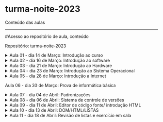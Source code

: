 # turma-noite-2023
Conteúdo das aulas

---------------------------
#Acesso ao repositório de aula, conteúdo 

Repositório: turma-noite-2023


<details>
<summary>Aula 01 - dia 14 de Março: Introdução ao curso</summary>

- O que é o curso

  - Uma iniciativa do Sr. Oseias, para formar profissionais a iniciarem suas carreiras como programadores, o curso é voltado para quem nunca viu programação, como para quem já tem algum nível de instrução relacionada.
  
  - O que vamos aprender no curso?
  
    - Informatica básica
    - Front-End (HTML, CSS, JS)
    - Back-End (PHP)
    - Banco de dados (MySQL)
    
    ![image](https://user-images.githubusercontent.com/33090891/228059238-55cf6007-c350-4043-a304-3ca9f3c36b7e.png)

- O que é possível criar com o curso?

  - A ideia inicial é possibilitar a criação de sistemas, mas com o conhecimento passado no curso, será possível a criação de inúmeras ferramentas.

- Porque programação?

  - Segurança
  - Lucratividade
  - Flexibilidade
  - Empreendedorismo
  - Criatividade

- Pré requisitos/habilidades a desenvolver

  - Inglês básico                  
  - Informática básica
  - Raciocínio lógico
  - Ser autodidata, gostar de aprender
  - Ter disciplina
  - Ter tempo
  - Gostar de solucionar problemas
  - Responsabilidade e ética

- O que é informática?

  - É o estudo da ciência da informação com a computação, relacionado à coleta, manipulação, armazenamento, transmissão e processamento de informação por computadores.
O termo surgiu com a junção entre informação e automática.

- Onde a informática é utilizada?

  - Web design
  - Des. Web
  - Segurança 
  - Suporte técnico
  - Mídias sociais
  - Sistemas em geral
  - Jogos digitais
  - E-commerce
  - Redes de inf.
  - Infraestrutura
  - Outros…

- A informática na vida acadêmica/profissional.
  
  - Computador            
  - Estudo/Pesquisa
  - Cursos Online/EAD
  - Produtividade
  - Mercado de Trabalho
  - Videoconferência

- Tendências e desenvolvimentos futuros.

  - Plataformas nativas de Cloud-Native
  - Inteligência de decisão através da IA
  - Hiper automação
  - 5G e conectividade aprimorada (1 milhão/m², 4g 45mbps 5g 1Gb/s)
  - Internet via satélite
  - Inteligência artificial

- O que vamos aprender com informática básica?

  - Acessar a internet
  - Usar navegadores
  - Criar e salvar arquivos
  - Hierarquia de pastas

</details>

<details>
<summary>Aula 02 - dia 16 de Março: Introdução ao software</summary>

- O que é um software.
  - conjunto de componentes lógicos de um computador ou sistema de processamento de dados; programa, rotina ou conjunto de instruções que controlam o funcionamento de um computador;

- Como ele se diferencia de um hardware.

  - Programas/sistemas que fazem o equipamento funcionar.
  - Criado por meio de código, linguagem de programação.
  - Pode ser reinstalado, feito atualizações de versões.
  - Tempo de vida altíssimo.

- Software de sistema.

  - Programas que permitem a interação do usuário com a máquina. Como exemplo podemos citar o Windows, que é um software pago; e o Linux, que é um software livre;

- Software de Aplicativo.

  - Programas de uso cotidiano do usuário, permitindo a realização de tarefas, como o editores de texto, planilhas, navegador de internet, etc;

- Software de Jogos.

  - Programas que ajudam desenvolvedores, empresas de jogos e instituições de ensino a criar, distribuir e monetizar jogos. Também oferecem recursos como análise de comportamento do usuário, marketing entre outros;

- CLASSIFICAÇÃO DE SOFTWARES

- Closed Source (código fechado)

  - O acesso, utilização, modificação ou redistribuição do código fonte são proibidos por quem tem os direitos sobre o código. Ou seja, você deverá ter a permissão de quem criou para poder utilizar o código fonte para quaisquer fins;

- Open Source (código aberto)

  - Podem ser modificados, podem ser redistribuídos livremente, contudo, o desenvolvedor tem o direito de estabelecer algumas restrições;

- Software Livre

  - Liberdade de executar o programa, para qualquer propósito;
  - Liberdade de estudar como o programa funciona e adaptá-lo para as suas necessidades;
  - Liberdade de distribuir cópias de forma que você possa ajudar outras pessoas;
  - Liberdade de melhorar e aperfeiçoar de modo que toda a comunidade se beneficie;

-   SOFTWARE - LICENÇAS

- GNU AGPLv3

  - Permissões
    - Uso comercial, Distribuição, Modificação, Uso de patente, Uso privado;
  - Condições
    - Divulgar fonte, licença e aviso de direitos autorais, distribuições para usuários da rede, mesma licença, mudanças na licença deverão ser documentadas;
  - Limitações
    - Responsabilidade, garantia;

-GNU GPLv3

  - Permissões
    - Uso comercial, Distribuição, Modificação, Uso de patente, Uso privado;
  - Condições
    -Divulgar fonte, licença e aviso de direitos autorais, mesma licença, mudanças na licença deverão ser documentadas;
  - Limitações
    - Responsabilidade, garantia;

- GNU LGPLv3

  - Permissões
    - Uso comercial, Distribuição, Modificação, Uso de patente, Uso privado;
  - Condições
    - Divulgar fonte, licença e aviso de direitos autorais, mesma licença (biblioteca), mudanças na       licença deverão ser documentadas;
  - Limitações
    - Responsabilidade, garantia;

- Mozilla Public License 2.0

  - Permissões
    - Uso comercial, Distribuição, Modificação, Uso de patente, Uso privado;
  - Condições
    - Divulgar fonte, licença e aviso de direitos autorais, mesma licença (arquivo);
  - Limitações
    - Responsabilidade, garantia, uso da marca registrada;

- Apache License 2.0

  - Permissões
    - Uso comercial, Distribuição, Modificação, Uso de patente, Uso privado;
  - Condições
    - Licença e aviso de direitos autorais, mudanças na licença deverão ser documentadas;
  - Limitações
    - Responsabilidade, garantia, uso da marca registrada;

- MIT License

  - Permissões
    - Uso comercial, Distribuição, Modificação, Uso privado;
  - Condições
    - Licença e aviso de direitos autorais;
  - Limitações
    - Responsabilidade, garantia;

- Boost Software License 1.0

  - Permissões
    - Uso comercial, Distribuição, Modificação, Uso privado;
  - Condições
    - Licença e aviso de direitos autorais;
  - Limitações
    - Responsabilidade, garantia;

- Sem Licença

  - Permissões
    - Uso comercial, Distribuição, Modificação, Uso privado;
  - Condições
    - nenhuma;
  - Limitações
    -Responsabilidade, garantia;

- EULA

  - Neste tipo de licença, o usuário não adquire a propriedade do software. Em vez disso, ele tem o direito de fazer a utilização do software. Para isso, as empresas proprietárias atrelam seus softwares a um EULA, que seria os termos e condições.

- Como evitar software maliciosos.

  - Segurança do Dispositivo.
  - Cuidados aos arquivos maliciosos.
  - Antivírus
  - Avast e GIMP

- HIERARQUIA DE PASTAS

  - Forma de organizar e localizar arquivos.
  - Manter boas práticas para a gestão dos arquivos e pastas.
    - Possibilitar a precisão na recuperação de arquivos e pastas;
    - Outro fator que auxilia a precisão é a utilização de - ou _ ;

  - Nomes legíveis, pode ser usado a primeira letra maiúscula;
  - Recomenda-se utilizar todos os nomes em caixa alta ou caixa baixa;
  - Não abreviar palavras;
  - Linguagem simples com termos conhecidos;
  - Se existir versões, inserir datas;
  - Armazenar os arquivos no momento da sua criação;
  - Armazenar arquivos em seu formato original, exceto e-mails;
  - Evitar arquivos órfãos;
  - Para a manutenção sugere-se a limpeza regular;
  
  ![image](https://user-images.githubusercontent.com/33090891/228085920-1d43a07c-46bc-4377-babe-d1cd099bf250.png)
  
  ![image](https://user-images.githubusercontent.com/33090891/228085951-41510fd5-e21f-41e6-ac8a-81f13cb2eb7e.png)
</details>

<details>
<summary>Aula 03 - dia 21 de Março: Introdução ao Hardware</summary> 

  - Hardware é a parte física da máquina, formado por componentes eletrônicos, como fios, placas e circuitos;
  -O Hardware não se limita somente em computadores pessoais, também o encontramos em carros, celulares entre outros.

  - Placa-mãe
  
    -Componente responsável por interligar todos os outros componentes do computador, através de slots de expansão como:
    - PCI
    - PCI-X
    - AGP e etc.
  - Componente de interface de comunicação como:
    - PS2
    - SATA
    - IDE
    - Serial
    - USB e etc
  -Para realizar essa comunicação entre os componentes a placa mãe possui chipset controladores, esses são responsáveis em permitir a comunicação entre os dispositivos conectados à placa-mãe,  como o processador e a memória.
  
- Processador
  
  - Processador ou CPU como é conhecido é o principal componente de processamento do computador;
  - Atende todas as solicitações realizadas através do sistema operacional pelo usuário;
  - Sua velocidade é medida através de Mhz (mega-hertz), ou Ghz (giga-hertz), que define a capacidade de processamento do mesmo

- Cooler
  
   - Pequenos ventiladores responsáveis pelo resfriamento dos componentes.
  
- Memória RAM
  - Armazenamento volátil;
  - A quantidade de memória RAM pode interferir diretamente no desempenho de um computador, porém sozinha não é responsável pela velocidade do computador;
  - Seus módulos de memória são DDR

- Fonte de alimentação
  
  - Responsável por energizar a placa mãe e todos os componentes que nela estão conectados;
  - Trabalha em 12v, e ajuda a estabilizar a voltagem correta;

- Armazenamento de dados (HDs)
  
  - Responsável pelo armazenamento de dados no computador;
  - Não são voláteis;
  - HD possui internamente um disco magnético;
  - SSD/NVME são compostos por diversos chips de memória instalados em uma placa de circuito.
  - HD padrão atinge velocidades de até 50 MB/s para escrita, e até 120 MB/s para leitura.
  - SSD atinge até 450 MB/s para a escrita e 500 MB/s nas leituras
  - NVME atinge até 7000 MB/s para a escrita e 7000 MB/s nas leituras
  
- Placa de vídeo
  
  - A placa de vídeo é responsável por processar e gerar as imagens;
  - Quanto mais pesadas forem as imagens, maior deve ser a capacidade de processamento da placa;
  - Placas on-board;
  - Placas off-board
  
- Periféricos de um computador
  
  - São componentes que podem ser ligados ao computador.
  
- Periféricos de entrada
  
  - Responsável por transmitir as informações para o computador.
    - Teclado;
    - Caneta óptica;
    - Cartão magnético;
    - Mouse;
    - Scanner;
    - Joystick;
    - Microfones;
    - etc.
  
- Periféricos de saída
  
  - Responsável por receber as informações do computador:
    - Monitor;
    - Impressora;
    - Caixa de som;
    - Potters
    - Projetor;
    - etc.
  
- Periféricos de entrada e saída
  
  - Componentes que enviam e recebem as informações do computador:
    - Pen drive;
    - cd;
    - DVD;
    - Placa de rede
    - Impressoras multifuncionais;
    - etc.
  
- Como escolher o hardware adequado

  - A escolha deve ser realizada baseada na necessidade do usuário.
    - Processamento dos dados;
    - Velocidade;
    - Memória;
    - Tamanho da tela;
    - Espaço de armazenamento;
    - Espaço;
    - Duração da bateria;
    - etc.

- Manter o hardware em bom estado e maximizar sua performance
  
  - Manter o hardware:
    - Limpeza;
    - Resfriamento adequado;
    - Troca de pasta térmica se necessário;
  
  - Maximizar performance:
    - Desinstalar os softwares desnecessários;
    - Limitar os programas na inicialização do sistema;
    - Se necessário adicionar mais memória;
  
- Tendências e desnvolvimentos futuros em hardware
  
  - Tecnologia Optane (desenvolvida pela intel)
  
Já está no mercado, desempenho dos produtos com essa tecnologia pode ser 28% maior no acesso aos dados e ficar até 1400% mais rápido;
  
  - Computação quântica:
  
Máquinas super potentes, capazes de resolver cálculos em uma velocidade muito maior que os computadores tradicionais;
Já existentes em alguns laboratórios, porém distante da maioria;

</details>

<details>
<summary>Aula 04 - dia 23 de Março: Introdução ao Sistema Operacional</summary>
  
- Sistema Operacional - SO
  
  - O que é um Sistema Operacional?
    - Um sistema operacional é uma plataforma que se posiciona entre a pessoa usuária e os componentes físicos de um computador — Hardware. Por meio dele, é possível controlar a execução de tarefas e programas, assim como o gerenciamento da memória, dispositivos e arquivos.
  
- Funções de um sistema operacional
  
  - Administrar e gerenciar os recursos de um sistema, desde componentes de hardware e sistemas de arquivos a programas de terceiros, estabelecendo a interface entre o computador e o usuário.

- Tipos de sistemas operacionais.
  
  - Windows
  - Linux
  - MacOs
  - Android

- Processo de instalação de sistema operacional.
  
    - ‘Fazer’ pendrive ‘bootável’;
    - Inicializar o sistema na BIOS - (DEL, F2, F12);
    - Modificar prioridade boot - (prioridade - unidade pendrive);
    - Reiniciar o computador, salvando as modificações;
    - Esperar a inicialização do sistema de instalação do S.O

- Configuração inicial.
  
    - Escolha do S.O. (versão, x86, x64);
    - Dividir o HD em mais de 1 partição (opcional);
    - Formatação da Unidade de armazenamento, onde ficará o sistema;
    - Instalação do Sistema Operacional;
    - Configurações básicas do S.O. 
      - Escolha do padrão da língua;
      - Escolha do padrão do teclado;
      - Configuração de Rede;
      - Configuração de Login e Senha;
  
</details>

<details>
<summary>Aula 05 - dia 28 de Março: Introdução a Internet</summary>
  
- O que é a Internet
  - Rede global de computadores
  - União de um enorme número de redes ao redor do mundo através do protocolo TCP/IP
  
- Rede Lan - Local Area Network.
    - Rede geograficamente pequena;
- Rede Wan - Wide Area Network.
    - Rede geograficamente grande;
  
- Dividida entre o Hardware e Software;
 - Com troca de TCP entre os IPs;

  - link para vídeo de como a internet funciona
  
https://www.youtube.com/watch?v=AABqPceCwZk
  
- link para o site em tempo real das fibras sunmersas.
  
  - https://www.submarinecablemap.com/
  
- Software;
  
    - Série de protocolos;
      - TCP/IP (envio e recebimento)
      - Transmission Control Prococo + Internet Protocol
    - HTTP e HTTPS (sites)
      - HyperText Transfer Protocol
    - XMPP (Comunicação instantânea)
      - Extensible Messaging and Presence Protocol
    - POP, IMAP e SMTP (e-mails)
    - DHCP (Modens, wi-fi, modens de provedores etc)
      - Dynamic Host Configuration Protocol
    - FTP, SFTP e FTPS (arquivos)
      - File Transfer Protocol
    - SSH (cliente/servidor)
      - Secure Socket Shell
    - Entre outros
  
- IP
  - Endereçamento da sua máquina;
    - IP dinâmico;
    - IP dedicado;
  - IPV4;
    - Suporta mais de 4 bilhões de combinações;
  - IPV6;
    - Praticamente ilimitado o número de combinações;

 - mandos para utilizar no prompt de comando
  
  - ipconfig
  - ping 192.168.1.3
  - ping www.odontoexcellence.com.br
  - ping www.google.com
  
- Tipos de conexão com a Internet
  
  - Rádio
    - Basicamente, o provedor de internet tem uma antena enviando e no cliente uma antena recebendo.
  - Par metálico 
    - Onde da central sai os cabos telefônicos, vão até os armários, do armário aos postes onde tem uma caixa de distribuição, e aí então chegam na casa dos clientes.
  - Coaxial 
    - Onde da central sai as fibras, vão para a rua, nas caixas de emenda (postes ou subterrâneas), então vão aos transformadores de distribuição, e aí então saem os cabos coaxial e chegam na casa dos clientes.
  - Via satélite.
    - A operadora instala a antena na casa do cliente, onde o mesmo recebe o sinal via satélite.
  - Fibra ótica.
    - No provedor fazem suas fusões e saem os cabos e vão para rua, nos postes com as caixas de emenda, entre os postes, vão para caixa de atendimento e do atendimento, vão direto para casa do cliente, o modem é diferente pois recebe o sinal óptico.
  
- Como acessar e navegar em sites
  
  ![image](https://user-images.githubusercontent.com/33090891/228090360-bb525482-4dc4-407d-95c4-9fddd6ff718d.png)

- URL - Uniform Resource Locator

  - Esquema.
    - HTTP, HTTPS, FTP;
  - Caminho
    - Domínio do site
    - Domínio de alto nível

- Exemplo
    - http://www.google.com
  
- Serviços populares disponíveis na internet
  
  - e-mails;
  - Mídias sociais;
  - Buscadores;
  - Sites;
  - Sistemas;
  - etc;
  
- Tendências e desenvolvimentos futuros da intenet
  
  - Internet das coisas.
  - 5g

- SEGURANÇA CIBERNÉTICA
  
- O que é e por que é importante
  - Segurança:
    - É o que nos protege de ameaças
  - Cibernética:
    - Tudo que não está no mundo real
  
- Tipos de ameaças cibernéticas.
  
  - Malware.
    - É o termo genérico para softwares maliciosos que executam ações mal intencionadas em dispositivos e redes.
  - Vírus
    - Programas mal intencionados, que se propagam através de outros softwares, assim danificando seus dispositivos e danificando seus dados.
  - Spyware
    - Software mal intencionado que coleta informações sobre você e suas atividades online sem que você saiba.
  - Phishing
    - Onde os criminosos se disfarçam de uma empresa confiável para obter suas informações pessoais.
  - Ransomware
    - Tipo de malware que criptografa seus arquivos e exigem um resgate $$ em troca da chave para a descriptografia.
  - Adware
    - Tipo de software que exibe anúncios indesejados em seus dispositivos.
  
- Como proteger seu dispositivo e suas informações pessoais
  
  - Inserir camadas de segurança;
  - Manter sempre atualizado com as últimas versões de segurança;
  - Ter cuidado com o que clica;
  - Evitar a mesma senhas para várias coisas;
  
- Senhas seguras e gestão de senhas
  - Utilizar frases aleatórias;
  - Intercalar entre letras e caracteres ou números;
  - Inserir letras maiúsculas e minúsculas;
  - Evitar usar números de documentos, placas do veículo, datas, coisas pessoais;
  - Não deixar senhas anotadas em papéis;
  - Recomendo não salvar senhas nos navegadores;

</details>

Aula 06 - dia 30 de Março: Prova de informática básica

<details>
<summary>Aula 07 - dia 04 de Abril: Padronizações</summary>

- O que é padronização de código

  - A norma geralmente é aceita e utilizada por um grupo de programadores, para partilhar uniformemente o código.
  
  - Objetivo é simplificar a compreensão do código por uma pessoa.
  
  - Minimizar o esforço da memória, pensamento e visão ao ler um código.

- Quais iremos utilizar?
  
  - JavaScript
    - Google Javascript Style Guide
    
  - PHP
  
    - PSR
    
    ![image](https://user-images.githubusercontent.com/33090891/229382699-06338714-e93b-4cdd-9bf4-c0d8a65a8092.png)
    
- Ambiente de desenvolvimento

  - Termo utilizado tudo que o projeto necessida para o desenvolvimento e implementação do sistema, como:
  
      - Ferramentas
      
      - Processos
      
      - Infra estrutura
   
   - Geralmente o desenvolvimento é dividido em:
   
    - Desenvolvimento
    
    - Produção  

  - Projetos ou empresas maiores podem adicionar mais camadas como:
  
    - Test
    
    - Alfa
    
    - Beta
    
    - Release, etc… 
    
![image](https://user-images.githubusercontent.com/33090891/229382769-d1357d06-70e6-4bc4-af26-e20ce80ac675.png)


![image](https://user-images.githubusercontent.com/33090891/229382777-7d8cc5ea-705a-4aeb-905f-9bb54609f554.png)


![image](https://user-images.githubusercontent.com/33090891/229382792-e91780b3-7d44-46b9-9fc6-47ccf821fd64.png)

- Front-end

  - Conhecido como interface frontal ou parte frontal.
  
    - HTML - Hypertext Markup Language
    
    - CSS - Cascading Stylesheet
    
    - JavaScript

- Back-end

  - Conhecido como parte secundária, parte da retaguarda.
  
    - PHP - Hypertext Preprocessor.

- Full-stack

  - Conhecido como conjunto de soluções ou pilha de soluções.

  - Desktop Developer
  
  - Graphics Developer
  
  - Gamer Developer
  
  - Data Scientist
  
  - Big Data Developer
  
  - Security Developer ...

- Case-sensitive 

  - Referente a análise tipográfica da informática, algo sensível a caixa de letras.

- UPPER CASE

  - Converter todas as letras para maiúsculas
  
- lower case 

  - Converter todas as letras para minúsculas

- camelCase

  - Começa com uma letra minúscula e a primeira de cada nova palavra maiúscula.
  
- snake_case

  - Substitui os espaços por um _ (low dash ou underscore), e todas as letras minúsculas

- kebeb-case

  - Substitui os espaços por um - (dash) e todas as letras minúsculas.
  
- UPPER_CASE_SNAKE_CASE

  - Substitui todos os espaços por _ e todas as letras são maiúsculas.
  
- Lógica de programação

  - Maneira como se escreve um algoritmo.
    - Algoritmo
    
      - Sequência de passos necessários para que uma função seja executada.
      
      - Podemos compará-la como uma receita.
      
      ![image](https://user-images.githubusercontent.com/33090891/229382982-296e3894-5d87-465a-933d-50837fa02de4.png)

- Para esses processos, é necessário a linguagem de programação.

    - Como linguagem normal;
    
    - Palavras possuem significados;
    
    - O computador assimila e executa;

- Google Doodle (Celebrando 50 anos programação para crianças)

https://www.google.com.br/logos/2017/logo17/logo17.html?hl=pt-BR

</details>

<details>
<summary>Aula 08 - dia 06 de Abril: Sistema de controle de versões </summary>

- O que é git?

  - o GIT é um Sistema de Controle de Versões Distribuído

  - Possuem a função de registrar quaisquer alterações feitas em cima de um código, armazenando essas informações e permitindo que, caso seja necessário, um programador possa regredir a versão anterior de uma aplicação de modo simples e rápido.
  
    - Este tipo de sistema também simplifica muito o processo de compartilhamento de um projeto com um time, por exemplo, ou com outros(as) programadores(as).
    
- O que é gitHub?

  - é uma espécie de rede social voltada a profissionais de TI cuja tecnologia que o sustenta é o GIT.

  - Em outras palavras, GitHub é uma plataforma totalmente online onde você pode criar repositórios e hospedar neles seus projetos, colaborar com softwares open source, seguir outros(as) programadores(as) e interagir com códigos de terceiros.
  
  - O GitHub armazena todos estes dados em uma nuvem e você pode acessá-los de onde estiver: basta logar-se no site em qualquer navegador.

- Vantagens do git!

  - ‘Refazer’ uma regra de negócio antiga.
  
  - Trabalho colaborativo.
  
  - Controle de versões.
  
  - Oportunidade de aprender com programadores mais experientes;
  
  - Possibilidade de acompanhar e colaborar com projetos de diferentes equipes;
  
  - Aprender programação na prática ao observar o avanço do desenvolvimento de aplicações de terceiros;
  
  - Obter auxílio de outros programadores para resolver problemas relacionados a seus projetos;
  
  - Controlar as diferentes versões de um código com armazenamento em nuvem;
  
  - Registrar ações e projetos desenvolvidos por você em uma espécie de portfólio online, etc;

- Conceitos

  - Repositórios .git
  
  - Privado
  
  - Público
  
- Commit

  - Um commit é um grupo de alterações no código. Toda vez que você quiser "salvar" as alterações feitas por você no repositório, você commita essas mudanças. Um commit contém as alterações que foram feitas nele e uma mensagem descritiva, além de informações meta (data, autor, etc).
  
  - O ideal é que os commit sejam feitos de forma lógica e organizada
  
- Branch

  - Branches são separações de código. O branch padrão do projeto é o master. Branches normalmente são utilizados para separar alterações grandes ou novas funcionalidades do projeto.
  
- Merge

  - Um merge é a união de duas branches, normalmente, merges são feitos na branch master.

  - Os merges costumam dar bastante problema, pois os códigos podem (e provavelmente vão entrar em conflito). Se houverem alterações no mesmo arquivo ou o git não conseguir definir se alguma linha deve ou não entrar no projeto por motivo de conflito, essas alterações deverão ser corrigidas manualmente.
  
- Clone

  - Um clone de um repositório funciona como uma branch de um repositório online em um repositório local. Ou seja, quando se deseja trabalhar em um repositório hospedado no github, clona-se esse repositório para o seu computador, trabalha-se nele, e então é pedida a permissão para atualizar as alterações online.
  
- Pull

  - É uma atualização do repositório local. É feito um merge do repositório online com o local para que os conflitos sejam resolvidos e seja possível enviar o código (sem conflitos) para o repositório online por meio de um push.

- Push

  - Envia (ou tenta enviar) o código para o repositório online.
  
- Fork

  - O fork é como um clone, porém dentro do github. Isso quer dizer que o repositório não vai ser baixado para seu computador, mas será criado um igual na sua conta.
  
- Pull Request

  - Um pull request é um pedido que se faz ao dono do repositório para que esse atualize o código dele com o seu código. Ou seja, você pede para que o dono do projeto ao qual você quer contribuir adicione suas modificações ao projeto oficial.
  
![image](https://user-images.githubusercontent.com/33090891/230774520-7bd176ef-9f12-480d-9625-c2072a1203a6.png)

</details>

<details>
<summary>Aula 09 - dia 11 de Abril: Editor de código fonte/ introdução HTML </summary>
  
- Porque o VS Code?
  
  - Editor de código
  
  - 20 milhões de programadores (global)
  
  - Mais de 34 mil extensões
  
  - Contém Emment abbreviations
  
    - Aparecimento automático de linhas de código que fazem parte da estrutura.
  
- Configuração VS Code com gitHub

  - git config --globar user.name nomeUsuarioQueEstaNoGitHub
  
  - git config --global user.email emailcadastradonogit@gmail.com

  - git config --list

- Alguns atalhos
  
  - Ctrl + b = esconde ou apresenta o menu lateral
  
  - Ctrl + alt + p/ baixo = duplica a linha
  
  - html:5 = cria o cabeçario html
  
  - Ctrl + c = copia
  
  - Ctrl + v = cola
  
  - Alt + direcional cima/baixo = desloca a linha
  
- Plugins

  - Live Server
  
- HTML - Conceito
  
- HTML - Hypertext Markup Language
  
  - Existe de 1991, atualmente está na versão 5
  
- Linguagem de marcação
  
  - Demarca a estrutura por um conjunto de elementos HTML (hipertextos) conhecidos como tags
  
- Tags.
  
  - Hipertextos que conectan entre sí formando una página.
  
  - Responsável por informar ao navegador que tipo de estrutura está sendo construída.
    
    - Cabeçalho
  
    - Corpo do site 
  
    - Títulos
  
    - Parágrafos
  
    - Imagens
    
    - Links 
  
    - Entre outros…

- Mas para o navegador saber interpretar, o arquivos precisa estar com a extensão .html
  
- As Tags se iniciam com o sinal de “menor que” < em seguida o nome do elemento e encerra-se com o sinal de “maior que” >, e o fechamento será definido
com a barra (/).
  
- Existem as tags que necessitam de fechamento e as tags que fecham-se sozinhas (self-closing).
  
- Exemplo:


![image](https://user-images.githubusercontent.com/33090891/230774916-f88bedf4-861f-4b6d-a7d9-ca25ae052158.png)

- Tipos de tags
  
  - Nível de bloco (block-level).
  
    - Onde ocupa toda a largura de seu elemento pai, que chamamos de elemento container, criando assim um bloco.
  
  - Inline.
  
    - Geralmente usamos para demarcação de conteúdos de texto.
  
  ![image](https://user-images.githubusercontent.com/33090891/230774972-485c1674-a2ea-4b44-8cb1-aa84ae67adea.png)
  
  ![image](https://user-images.githubusercontent.com/33090891/230774993-dac9c360-3f43-4a7f-baf9-abb3feba6748.png)

  ![image](https://user-images.githubusercontent.com/33090891/230775010-66bce8cf-347a-4663-a469-c3d1e1706f56.png)

  ![image](https://user-images.githubusercontent.com/33090891/230775016-e5677d0c-b6bf-4267-ba40-f91f5bd1dfde.png)

  ![image](https://user-images.githubusercontent.com/33090891/230775024-5e2cf9a1-e1cb-4357-b68a-77a55bfd9532.png)

  ![image](https://user-images.githubusercontent.com/33090891/230775037-97be73ca-87cb-487a-ad4c-f3b4812f89fd.png)

  ![image](https://user-images.githubusercontent.com/33090891/230775046-5a9a17d7-071e-4a0f-a1d6-7674a04228f5.png)
  
  ![image](https://user-images.githubusercontent.com/33090891/230775057-9922af7b-52a1-4594-a3f8-a5c73fe00038.png)

  ![image](https://user-images.githubusercontent.com/33090891/230775065-f911cf53-9d06-45f5-a819-dfd7e788242b.png)

  ![image](https://user-images.githubusercontent.com/33090891/230775087-d577286e-0e68-492a-975c-692f2c8da2c4.png)

- Tags semânticas
  
  - Que possuem significado, que dão sentido à informação do texto ao navegador e buscadores.

  ![image](https://user-images.githubusercontent.com/33090891/230775124-68d8c455-96ec-41ef-9a0c-54ed288d0b76.png)

  ![image](https://user-images.githubusercontent.com/33090891/230775134-817984f9-7d24-4652-b6ec-d8201cbd9895.png)

- Tags sem semânticas
  
  - Não definem significado para aquele texto, normalmente utilizadas para separação e estilização.

  ![image](https://user-images.githubusercontent.com/33090891/230775161-67b41d58-254b-4aa7-aa15-be0253ca9985.png)

- Atributos das tags
  
  - Palavras especiais usadas dentro da abertura da tag para controlar o comportamento do elemento.
  
  ![image](https://user-images.githubusercontent.com/33090891/230775607-6e0f9c5d-4fcd-4b43-80bd-9a2570622358.png)

  - Caminhos 
  
    - Absoluto
  
    - Relativo

- Comentários
  
  - São notas que podem ser incluídas no código fonte para descrever o que quiser.

  ![image](https://user-images.githubusercontent.com/33090891/230775198-49455a64-f769-4ff7-b5f4-1cf645471bcd.png)

  
</details>

<details>
<summary>Aula 10 - dia 13 de Abril: DOM/HTML/LISTAS</summary>

- DOM

  - O Modelo de Objeto de Documento (DOM) é uma interface de programação para documentos HTML, XML e SVG . Ele fornece uma representação estruturada do documento como uma árvore. O DOM define métodos que permitem acesso à árvore, para que eles possam alterar a estrutura, estilo e conteúdo do documento. O DOM fornece uma representação do documento como um grupo estruturado de nós e objetos, possuindo várias propriedades e métodos. Os nós também podem ter manipuladores de eventos que lhe são inerentes, e uma vez que um evento é acionado, os manipuladores de eventos são executados. Essencialmente, ele conecta páginas web a scripts ou linguagens de programação.
  
- Árvore DOM
  
  - O DOM foi criado pela W3C com o objetivo de desenvolver um padrão para linguagens de script para os navegadores já que antigamente cada navegador tinha seu próprio modo de manipular os objetos, o que gerava muita incompatibilidade e obrigava os desenvolvedores a escrever uma versão de script para cada navegador.

  - Quando uma página web é carregada, o navegador cria o DOM, a árvore de elementos do HTML.
  
  ![image](https://user-images.githubusercontent.com/33090891/232353300-d306c39b-c2a9-45ee-b89b-7916e4d8ed8b.png)

- Entendendo o DOM

  - Document
  
    - Quando um documento HTML é carregado no navegador da Web, torna-se um objeto de documento. O objeto do documento é o nó raiz do documento HTML e o "dono" de todos os outros nós.

  - Element
  
    - O objeto de elemento representa todas as tags que estão em arquivos HTML ou XML. Os objetos de elemento podem ter nós filhos de nós de texto, além de atributos.

  - Text
  
    - Texto que vai entre os elementos, o conteúdo das tags 
(<p>este é um texto</p>).

  - Attribute
  
    - O objeto atributo representa um atributo que pertence sempre a um elemento HTML.

- Atributos das tags

  - href 
  
    - O atributo href é usado no HTML para fazer referência a uma URL externa, seja um link ou um arquivo.

    - Através desse atributo podemos definir o destino de uma tag <a> ou até mesmo o endereço de um arquivo de estilos CSS. 
    
    ![image](https://user-images.githubusercontent.com/33090891/232353421-832c03e4-267a-45ef-9f72-b2f6eb7708dc.png)

  - Tatget
  
    - O atributo <a target> especifica onde abrir o documento vinculado por uma tag a (elemento de âncora).
    
    - Um atributo target com o valor de _blank abre o documento vinculado em uma nova janela ou aba.
    
    - Um atributo target com o valor de _self abre o documento vinculado no mesmo frame no qual ele foi clicado (esse é o padrão e, em geral, não precisa ser especificado).

![image](https://user-images.githubusercontent.com/33090891/232353465-7933fdbe-d823-4bfb-bc6f-db7ac2d8e17c.png)

![image](https://user-images.githubusercontent.com/33090891/232353475-c63f0b67-bea1-45dc-a541-d12628d879f8.png)

- Listas

  - Lista é um recurso de HTML bastante utilizado, pois permite criarmos tópicos de textos para uma melhor exemplificação de um determinado assunto.
  
  - Um exemplo bastante utilizado são menus em HTML, relatórios de clientes, etc.
  
- Listas - Tipos

  - Não ordenada.
  
  - Ordenada ou Numerada.
  
  - De definição - usada para fazer comentários sobre os itens expostos.
  
- Listas - Não Ordenadas

  - As listas não ordenadas são utilizadas para listar itens, sem se preocupar com sua sequência. 

  - As tags utilizadas para criar uma lista não ordenada são:
  
  ![image](https://user-images.githubusercontent.com/33090891/232353612-39e74eac-38a5-4e72-9ad1-43fea1bdcd3a.png)

![image](https://user-images.githubusercontent.com/33090891/232353631-9c7386fb-79bd-4cb1-b600-0e2ac1ab219c.png)

- Listas - Ordenada ou Numerada

  - As listas ordenadas ou numeradas são usadas para indicar alguma sequência ou numeração

![image](https://user-images.githubusercontent.com/33090891/232353660-ee58cfc1-2e92-4e15-9bd6-c5056481df4f.png)

![image](https://user-images.githubusercontent.com/33090891/232353677-54e01282-78b4-4b1a-8994-8d94b7bfb793.png)

- Listas - de Definição

  - Listas de definição são usadas em assuntos onde há um termo a em sequência a sua definição, estilo perguntas e respostas.

![image](https://user-images.githubusercontent.com/33090891/232353711-a5b18010-e68c-44db-baa5-481907a6f6f2.png)

![image](https://user-images.githubusercontent.com/33090891/232353726-559021a6-d609-4546-9f6b-dd0ac491925b.png)

</details>
  
<details>
<summary>Aula 11 - dia 18 de Abril: Revisão de listas e exercício em sala</summary>

- 01
  - Criar uma pasta com o nome de exercicios_html (dentro da sua pasta com seu nome).
  - Dentro dessa pasta, criar um arquivo principal com o nome de index.html
  - Na página index deve conter um título, os módulos do curso de programação (informática básica, html, css, javascript, php, sql)
  - Inserir um texto simples, com o propósito do curso.
- 02
  - Na mesma pasta dos exercícios de HTML, criar 1 arquivo para cada módulo listado.
  - Para cada novo arquivo, deve ter uma breve descrição sobre o módulo (pesquisar na internet)
  - Na página principal, deve ter um link para cada módulo, que leve para o arquivo do módulo do curso. Exemplo:
    - No index.html terá um link css, ao clicar nesse link, precisa abrir uma nova página que você criou, chamado modulo_css.html
- 03
  - Organizar todo o código, com identação correta.
  - Inserir uma lista de cada, já estudada, em alguma página criada. (a critério do aluno)
  - Organizar as páginas com as tags semânticas corretas. 
    - Exemplo:
      - rodapé - footer;
      - Cabeçalho - header;
      - Título - H1
</details>
